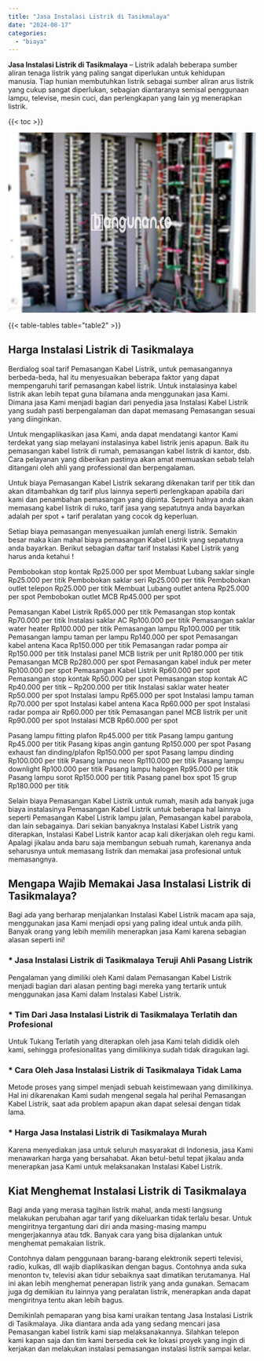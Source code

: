 ```yaml
---
title: "Jasa Instalasi Listrik di Tasikmalaya"
date: "2024-08-17"
categories: 
  - "biaya"
---
```


**Jasa Instalasi Listrik di Tasikmalaya** – Listrik adalah beberapa sumber aliran tenaga listrik yang paling sangat diperlukan untuk kehidupan manusia. Tiap hunian membutuhkan listrik sebagai sumber aliran arus listrik yang cukup sangat diperlukan, sebagian diantaranya semisal penggunaan lampu, televise, mesin cuci, dan perlengkapan yang lain yg menerapkan listrik.

{{< toc >}}

![Jasa Instalasi Listrik di Tasikmalaya](/images/instalasi-listrik-murah08.png)

{{< table-tables table="table2" >}}

## Harga Instalasi Listrik di Tasikmalaya

Berdialog soal tarif Pemasangan Kabel Listrik, untuk pemasangannya berbeda-beda, hal itu menyesuaikan beberapa faktor yang dapat mempengaruhi tarif pemasangan kabel listrik. Untuk instalasinya kabel listrik akan lebih tepat guna bilamana anda menggunakan jasa Kami. Dimana jasa Kami menjadi bagian dari penyedia jasa Instalasi Kabel Listrik yang sudah pasti berpengalaman dan dapat memasang Pemasangan sesuai yang diinginkan.

Untuk mengaplikasikan jasa Kami, anda dapat mendatangi kantor Kami terdekat yang siap melayani instalasinya kabel listrik jenis apapun. Baik itu pemasangan kabel listrik di rumah, pemasangan kabel listrik di kantor, dsb. Cara pelayanan yang diberikan pastinya akan amat memuaskan sebab telah ditangani oleh ahli yang professional dan berpengalaman.

Untuk biaya Pemasangan Kabel Listrik sekarang dikenakan tarif per titik dan akan ditambahkan dg tarif plus lainnya seperti perlengkapan apabila dari kami dan penambahan pemasangan yang dipinta. Seperti halnya anda akan memasang kabel listrik di ruko, tarif jasa yang sepatutnya anda bayarkan adalah per spot + tarif peralatan yang cocok dg keperluan.

Setiap biaya pemasangan menyesuaikan jumlah energi listrik. Semakin besar maka kian mahal biaya pemasangan Kabel Listrik yang sepatutnya anda bayarkan. Berikut sebagian daftar tarif Instalasi Kabel Listrik yang harus anda ketahui !

Pembobokan stop kontak Rp25.000 per spot Membuat Lubang saklar single Rp25.000 per titik Pembobokan saklar seri Rp25.000 per titik Pembobokan outlet telepon Rp25.000 per titik Membuat Lubang outlet antena Rp25.000 per spot Pembobokan outlet MCB Rp45.000 per spot

Pemasangan Kabel Listrik Rp65.000 per titik Pemasangan stop kontak Rp70.000 per titik Instalasi saklar AC Rp100.000 per titik Pemasangan saklar water heater Rp100.000 per titik Pemasangan lampu Rp100.000 per titik Pemasangan lampu taman per lampu Rp140.000 per spot Pemasangan kabel antena Kaca Rp150.000 per titik Pemasangan radar pompa air Rp150.000 per titik Instalasi panel MCB listrik per unit Rp180.000 per titik Pemasangan MCB Rp280.000 per spot Pemasangan kabel induk per meter Rp100.000 per spot Pemasangan Kabel Listrik Rp60.000 per spot Pemasangan stop kontak Rp50.000 per spot Pemasangan stop kontak AC Rp40.000 per titik – Rp200.000 per titik Instalasi saklar water heater Rp50.000 per spot Instalasi lampu Rp65.000 per spot Instalasi lampu taman Rp70.000 per spot Instalasi kabel antena Kaca Rp60.000 per spot Instalasi radar pompa air Rp60.000 per titik Pemasangan panel MCB listrik per unit Rp90.000 per spot Instalasi MCB Rp60.000 per spot

Pasang lampu fitting plafon Rp45.000 per titik Pasang lampu gantung Rp45.000 per titik Pasang kipas angin gantung Rp150.000 per spot Pasang exhaust fan dinding/plafon Rp150.000 per spot Pasang lampu dinding Rp100.000 per titik Pasang lampu neon Rp110.000 per titik Pasang lampu downlight Rp100.000 per titik Pasang lampu halogen Rp95.000 per titik Pasang lampu sorot Rp150.000 per titik Pasang panel box spot 15 grup Rp180.000 per titik

Selain biaya Pemasangan Kabel Listrik untuk rumah, masih ada banyak juga biaya instalasinya Pemasangan Kabel Listrik untuk beberapa hal lainnya seperti Pemasangan Kabel Listrik lampu jalan, Pemasangan kabel parabola, dan lain sebagainya. Dari sekian banyaknya Instalasi Kabel Listrik yang diterapkan, Instalasi Kabel Listrik kantor acap kali dikerjakan oleh regu kami. Apalagi jikalau anda baru saja membangun sebuah rumah, karenanya anda seharusnya untuk memasang listrik dan memakai jasa profesional untuk memasangnya.

## Mengapa Wajib Memakai Jasa Instalasi Listrik di Tasikmalaya?

Bagi ada yang berharap menjalankan Instalasi Kabel Listrik macam apa saja, menggunakan jasa Kami menjadi opsi yang paling ideal untuk anda pilih. Banyak orang yang lebih memilih menerapkan jasa Kami karena sebagian alasan seperti ini!

### \* Jasa Instalasi Listrik di Tasikmalaya Teruji Ahli Pasang Listrik

Pengalaman yang dimiliki oleh Kami dalam Pemasangan Kabel Listrik menjadi bagian dari alasan penting bagi mereka yang tertarik untuk menggunakan jasa Kami dalam Instalasi Kabel Listrik.

### \* Tim Dari Jasa Instalasi Listrik di Tasikmalaya Terlatih dan Profesional

Untuk Tukang Terlatih yang diterapkan oleh jasa Kami telah dididik oleh kami, sehingga profesionalitas yang dimilikinya sudah tidak diragukan lagi.

### \* Cara Oleh Jasa Instalasi Listrik di Tasikmalaya Tidak Lama

Metode proses yang simpel menjadi sebuah keistimewaan yang dimilikinya. Hal ini dikarenakan Kami sudah mengenal segala hal perihal Pemasangan Kabel Listrik, saat ada problem apapun akan dapat selesai dengan tidak lama.

### \* Harga Jasa Instalasi Listrik di Tasikmalaya Murah

Karena menyediakan jasa untuk seluruh masyarakat di Indonesia, jasa Kami menawarkan harga yang bersahabat. Akan betul-betul tepat jikalau anda menerapkan jasa Kami untuk melaksanakan Instalasi Kabel Listrik.

## Kiat Menghemat Instalasi Listrik di Tasikmalaya


Bagi anda yang merasa tagihan listrik mahal, anda mesti langsung melakukan perubahan agar tarif yang dikeluarkan tidak terlalu besar. Untuk mengiritnya tergantung dari diri anda masing-masing mampu mengerjakannya atau tdk. Banyak cara yang bisa dijalankan untuk menghemat pemakaian listrik.

Contohnya dalam penggunaan barang-barang elektronik seperti televisi, radio, kulkas, dll wajib diaplikasikan dengan bagus. Contohnya anda suka menonton tv, televisi akan tidur sebaiknya saat dimatikan terutamanya. Hal ini akan lebih menghemat penerapan listrik yang anda gunakan. Semacam juga dg demikian itu lainnya yang peralatan listrik, menerapkan anda dapat mengiritnya tentu akan lebih bagus.

Demikinlah pemaparan yang bisa kami uraikan tentang Jasa Instalasi Listrik di Tasikmalaya. Jika diantara anda ada yang sedang mencari jasa Pemasangan kabel listrik kami siap melaksanakannya. Silahkan telepon kami kapan saja dan tim kami bersedia cek ke lokasi proyek yang ingin di kerjakan dan melakukan instalasi pemasangan instalasi listrik sampai kelar.
